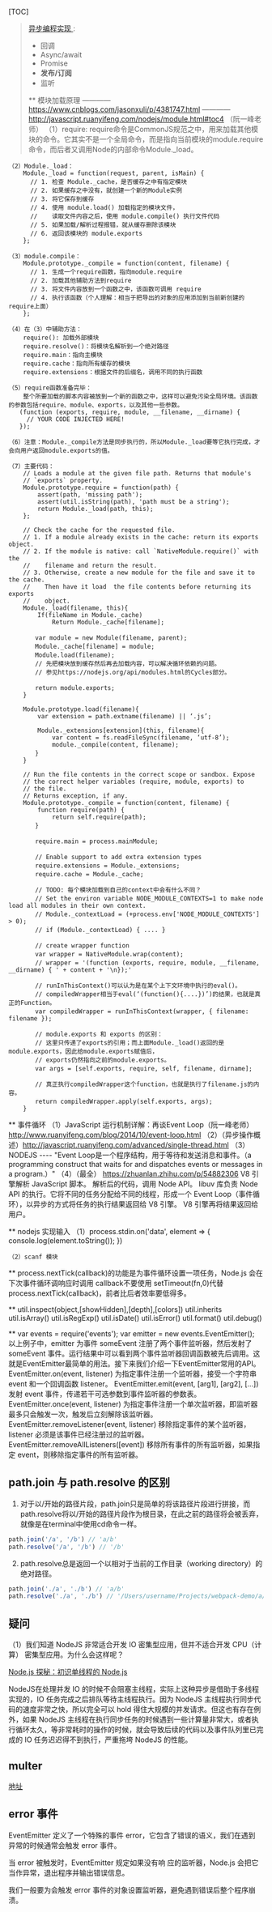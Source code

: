 [TOC]
> [异步编程实现 ](<http://www.ruanyifeng.com/blog/2012/12/asynchronous%EF%BC%BFjavascript.html>):
>
> * 回调
> * Async/await
> * Promise
> * **发布/订阅**
> * 监听
>
> ** 模块加载原理
>         ———— https://www.cnblogs.com/jasonxuli/p/4381747.html
>         ———— http://javascript.ruanyifeng.com/nodejs/module.html#toc4 （阮一峰老师）
>     （1）require:
>         require命令是CommonJS规范之中，用来加载其他模块的命令。它其实不是一个全局命令，而是指向当前模块的module.require命令，而后者又调用Node的内部命令Module._load。

    （2）Module._load：
        Module._load = function(request, parent, isMain) {
          // 1. 检查 Module._cache，是否缓存之中有指定模块
          // 2. 如果缓存之中没有，就创建一个新的Module实例
          // 3. 将它保存到缓存
          // 4. 使用 module.load() 加载指定的模块文件，
          //    读取文件内容之后，使用 module.compile() 执行文件代码
          // 5. 如果加载/解析过程报错，就从缓存删除该模块
          // 6. 返回该模块的 module.exports
        };

    （3）module.compile：
        Module.prototype._compile = function(content, filename) {
          // 1. 生成一个require函数，指向module.require
          // 2. 加载其他辅助方法到require
          // 3. 将文件内容放到一个函数之中，该函数可调用 require
          // 4. 执行该函数（个人理解：相当于把导出的对象的应用添加到当前新创建的require上面）
        };

    （4）在（3）中辅助方法：
        require(): 加载外部模块
        require.resolve()：将模块名解析到一个绝对路径
        require.main：指向主模块
        require.cache：指向所有缓存的模块
        require.extensions：根据文件的后缀名，调用不同的执行函数

    （5）require函数准备完毕：
        整个所要加载的脚本内容被放到一个新的函数之中，这样可以避免污染全局环境。该函数的参数包括require、module、exports，以及其他一些参数。
       (function (exports, require, module, __filename, __dirname) {
         // YOUR CODE INJECTED HERE!
       });

    （6）注意：Module._compile方法是同步执行的，所以Module._load要等它执行完成，才会向用户返回module.exports的值。

    （7）主要代码：
        // Loads a module at the given file path. Returns that module's
        // `exports` property.
        Module.prototype.require = function(path) {
            assert(path, 'missing path');
            assert(util.isString(path), 'path must be a string');
            return Module._load(path, this);
        };

        // Check the cache for the requested file.
        // 1. If a module already exists in the cache: return its exports object.
        // 2. If the module is native: call `NativeModule.require()` with the
        //    filename and return the result.
        // 3. Otherwise, create a new module for the file and save it to the cache.
        //    Then have it load  the file contents before returning its exports
        //    object.
        Module._load(filename, this){
            If(fileName in Module._cache)
                Return Module._cache[filename];

        　　var module = new Module(filename, parent);
        　　Module._cache[filename] = module;
        　　Module.load(filename);
        　　// 先把模块放到缓存然后再去加载内容，可以解决循环依赖的问题。
        　　// 参见https://nodejs.org/api/modules.html的Cycles部分。

        　　return module.exports;
        }

        Module.prototype.load(filename){
            var extension = path.extname(filename) || ‘.js’;

            Module._extensions[extension](this, filename){
                var content = fs.readFileSync(filename, ‘utf-8’);
                module._compile(content, filename);
        　　}
        }

        // Run the file contents in the correct scope or sandbox. Expose
        // the correct helper variables (require, module, exports) to
        // the file.
        // Returns exception, if any.
        Module.prototype._compile = function(content, filename) {
            function require(path) {
                return self.require(path);
        　　}

        　　require.main = process.mainModule;

        　　// Enable support to add extra extension types
        　　require.extensions = Module._extensions;
        　　require.cache = Module._cache;

        　　// TODO: 每个模块加载到自己的context中会有什么不同？
        　　// Set the environ variable NODE_MODULE_CONTEXTS=1 to make node load all modules in their own context.
        　　// Module._contextLoad = (+process.env['NODE_MODULE_CONTEXTS'] > 0);
        　　// if (Module._contextLoad) { .... }

        　　// create wrapper function
        　　var wrapper = NativeModule.wrap(content);
        　　// wrapper = '(function (exports, require, module, __filename, __dirname) { ' + content + '\n});'

        　　// runInThisContext()可以认为是在某个上下文环境中执行的eval()。
        　　// compiledWrapper相当于eval(‘(function(){....})’)的结果，也就是真正的Function。
        　　var compiledWrapper = runInThisContext(wrapper, { filename: filename });

        　　// module.exports 和 exports 的区别：
        　　// 这里只传递了exports的引用；而上面Module._load()返回的是module.exports，因此给module.exports赋值后，
        　　// exports仍然指向之前的module.exports。
        　　var args = [self.exports, require, self, filename, dirname];

        　　// 真正执行compiledWrapper这个function，也就是执行了filename.js的内容。
        　　return compiledWrapper.apply(self.exports, args);
        }



** 事件循环
    （1）JavaScript 运行机制详解：再谈Event Loop（阮一峰老师）http://www.ruanyifeng.com/blog/2014/10/event-loop.html
    （2）（异步操作概述）http://javascript.ruanyifeng.com/advanced/single-thread.html
    （3） NODEJS ---- "Event Loop是一个程序结构，用于等待和发送消息和事件。（a programming construct that waits for and dispatches events or messages in a program.）"
    （4）（最全） https://zhuanlan.zhihu.com/p/54882306
        V8 引擎解析 JavaScript 脚本。
        解析后的代码，调用 Node API。
        libuv 库负责 Node API 的执行。它将不同的任务分配给不同的线程，形成一个 Event Loop（事件循环），以异步的方式将任务的执行结果返回给 V8 引擎。
        V8 引擎再将结果返回给用户。



** nodejs 实现输入
    （1）process.stdin.on('data', element => {
          console.log(element.toString());
        })

    （2）scanf 模块


** process.nextTick(callback)的功能是为事件循环设置一项任务，Node.js 会在下次事件循环调响应时调用 callback不要使用 setTimeout(fn,0)代替 process.nextTick(callback)，前者比后者效率要低得多。


** util.inspect(object,[showHidden],[depth],[colors])
    util.inherits
    util.isArray()
    util.isRegExp()
    util.isDate()
    util.isError()
    util.format()
    util.debug()

** var events = require('events');
   var emitter = new events.EventEmitter();
   以上例子中，emitter 为事件 someEvent 注册了两个事件监听器，然后发射了
   someEvent 事件。运行结果中可以看到两个事件监听器回调函数被先后调用。这就是EventEmitter最简单的用法。接下来我们介绍一下EventEmitter常用的API。
   EventEmitter.on(event, listener) 为指定事件注册一个监听器，接受一个字符串 event 和一个回调函数 listener。
   EventEmitter.emit(event, [arg1], [arg2], [...]) 发射 event 事件，传递若干可选参数到事件监听器的参数表。
   EventEmitter.once(event, listener) 为指定事件注册一个单次监听器，即监听器最多只会触发一次，触发后立刻解除该监听器。
   EventEmitter.removeListener(event, listener) 移除指定事件的某个监听器，listener 必须是该事件已经注册过的监听器。
   EventEmitter.removeAllListeners([event]) 移除所有事件的所有监听器，如果指定 event，则移除指定事件的所有监听器。



## path.join 与 path.resolve 的区别 ##

1. 对于以/开始的路径片段，path.join只是简单的将该路径片段进行拼接，而path.resolve将以/开始的路径片段作为根目录，在此之前的路径将会被丢弃，就像是在terminal中使用cd命令一样。

```js
path.join('/a', '/b') // 'a/b'
path.resolve('/a', '/b') // '/b'
```



2. path.resolve总是返回一个以相对于当前的工作目录（working directory）的绝对路径。

```js
path.join('./a', './b') // 'a/b'
path.resolve('./a', './b') // '/Users/username/Projects/webpack-demo/a/b'
```

## 疑问 ##

（1）我们知道 NodeJS 非常适合开发 IO 密集型应用，但并不适合开发 CPU（计算） 密集型应用。为什么会这样呢？

[Node.js 探秘：初识单线程的 Node.js](<http://taobaofed.org/blog/2015/10/29/deep-into-node-1/>)

NodeJS在处理并发 IO 的时候不会阻塞主线程，实际上这种异步是借助于多线程实现的，IO 任务完成之后排队等待主线程执行。因为 NodeJS 主线程执行同步代码的速度非常之快，所以完全可以 hold 得住大规模的并发请求。但这也有存在例外，如果 NodeJS 主线程在执行同步任务的时候遇到一些计算量非常大，或者执行循环太久，等非常耗时的操作的时候，就会导致后续的代码以及事件队列里已完成的 IO 任务迟迟得不到执行，严重拖垮 NodeJS 的性能。

## multer ##

[地址](<https://blog.csdn.net/charlene0824/article/details/51154059>)

## error 事件 ##

EventEmitter 定义了一个特殊的事件 error，它包含了错误的语义，我们在遇到 异常的时候通常会触发 error 事件。

当 error 被触发时，EventEmitter 规定如果没有响 应的监听器，Node.js 会把它当作异常，退出程序并输出错误信息。

我们一般要为会触发 error 事件的对象设置监听器，避免遇到错误后整个程序崩溃。
